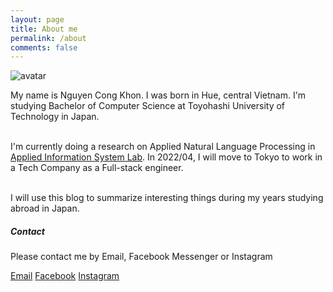 ```yaml
---
layout: page
title: About me
permalink: /about
comments: false
---
```


<div class="row justify-content-between">
<div class="col-md-8 pr-5">

<p class="mb-5"><img class="shadow-lg" src="{{site.baseurl}}/assets/images/avatar.png" alt="avatar"/></p>

<p>
My name is Nguyen Cong Khon. I was born in Hue, central Vietnam. I'm studying Bachelor of Computer Science at Toyohashi University of Technology in Japan.<br><br>

I'm currently doing a research on Applied Natural Language Processing in <a href="https://is.cs.tut.ac.jp/">Applied Information System Lab</a>. In 2022/04, I will move to Tokyo to work in a Tech Company as a Full-stack engineer.<br><br>

I will use this blog to summarize interesting things during my years studying abroad in Japan.
</p>

</div>

<div class="col-md-4">

<div class="sticky-top sticky-top-80">
<h5>Contact</h5>

<p>Please contact me by Email, Facebook Messenger or Instagram</p>

<a href="mailto: ncktoyohashi@gmail.com" class="btn btn-light far fa-envelope"> Email</a>
<a target="_blank" href="https://www.facebook.com/nguyencongkhon" class="btn btn btn-light fab fa-facebook"> Facebook</a>
<a target="_blank" href="https://www.instagram.com/congkhon/" class="btn btn btn-light fab fa-instagram"> Instagram</a>

</div>
</div>
</div>
